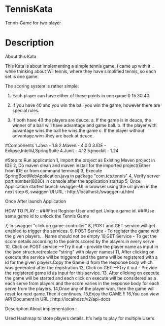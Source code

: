 # TennisKata
Tennis Game for two player


# Description

About this Kata

This Kata is about implementing a simple tennis game. I came up with it while thinking about Wii tennis, where they
have simplified tennis, so each set is one game.

The scoring system is rather simple:

1. Each player can have either of these points in one game 0 15 30 40

2. If you have 40 and you win the ball you win the game, however there are special rules.

3. If both have 40 the players are deuce. a. If the game is in deuce, the winner of a ball will have advantage
and game ball. b. If the player with advantage wins the ball he wins the game c. If the player without advantage wins they are back at deuce.


#Components
1.Java - 1.8
2.Maven - 4.0.0
3.IDE - Eclipse,IntelliJ,SpringSuite
4.Junit - 4.12
5.jmockit - 1.24


#Step to Run application
1, Import the project as Existing Maven project in IDE
2, Do maven clean and maven install for the imported project(Either from IDE or from command terminal)
3, Execute SpringBootWebApplication.java in package "com.tcs.tennis"
4, Verify server port number(8080) in console after the application startup
5, Once Application started launch swagger-UI in browser using the url given in the next step
6, swagger-UI URL : http://localhost:<portNumber>/swagger-ui.html


Once After launch Application

 HOW TO PLAY ::
 ###First Register User and get Unique game id.
 ###Use same game id to unlock the Tennis Game


7, In swagger "click on game-controller"
8, POST and GET service will get enabled to trigger the services.
9, POST Service - To register the game with the given players. <Enter Player1 and player2>. Name should not be empty
10,GET Service - To get the score details according to the points scored by the players  in every serve
10, Click on POST service -->Try it out -  provide the player name as input in the json structure(replace "string" with player names)
11, After clicking on execute the service will be triggered and the game will be registered with a id for the given players.Copy the Game id from the response body which was 	generated after the registration
12, Click on GET -->Try it out - Provide the registered game id as input for this service.
13, After clicking on execute the game will be started and each click on execute will be considered as a each serve from players and the score varies in the response body for 	each serve from the players.
14,Once any of the player won, then the game will reset for next game.Then it continues.
15,Enjoy the GAME !!
16,You can view API Document in URL : http://localhost:<portNumber>/v2/api-docs


Description About implementation :

Used Hashmap to store players details.
It's help to play for multiple Users. <same game in different player in different service>

